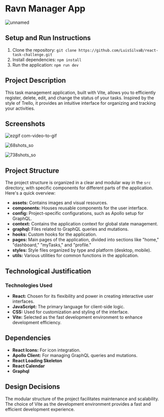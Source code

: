 # Ravn Manager App

![unnamed](https://github.com/LuisSilvaB/react-task-challenge/assets/104279834/36f5aa5b-7d4d-43da-8d97-0117f3e8377f)


## Setup and Run Instructions

1. Clone the repository: `git clone https://github.com/LuisSilvaB/react-task-challenge.git`
2. Install dependencies: `npm install`
3. Run the application: `npm run dev`

## Project Description

This task management application, built with Vite, allows you to efficiently register, delete, edit, and change the status of your tasks. Inspired by the style of Trello, it provides an intuitive interface for organizing and tracking your activities.

## Screenshots

![ezgif com-video-to-gif](https://github.com/LuisSilvaB/react-task-challenge/assets/104279834/f8063175-2cec-4296-a3ab-52aaade54cbc)

![68shots_so](https://github.com/LuisSilvaB/react-task-challenge/assets/104279834/2126aaa3-daf0-4bf1-b5aa-d0558da90805)

![738shots_so](https://github.com/LuisSilvaB/react-task-challenge/assets/104279834/6d58306e-16cc-4f1e-8bdc-1c1f61f42da6)


## Project Structure

The project structure is organized in a clear and modular way in the `src` directory, with specific components for different parts of the application. Here's a quick overview:

- **assets:** Contains images and visual resources.
- **components:** Houses reusable components for the user interface.
- **config:** Project-specific configurations, such as Apollo setup for GraphQL.
- **context:** Contains the application context for global state management.
- **graphql:** Files related to GraphQL queries and mutations.
- **hooks:** Custom hooks for the application.
- **pages:** Main pages of the application, divided into sections like "home," "dashboard," "myTasks," and "profile."
- **styles:** Style files organized by type and platform (desktop, mobile).
- **utils:** Various utilities for common functions in the application.

## Technological Justification

### Technologies Used

- **React:** Chosen for its flexibility and power in creating interactive user interfaces.
- **JavaScript:** The primary language for client-side logic.
- **CSS:** Used for customization and styling of the interface.
- **Vite:** Selected as the fast development environment to enhance development efficiency.

## Dependencies

- **React Icons:** For icon integration.
- **Apollo Client:** For managing GraphQL queries and mutations.
- **React Loading Skeleton**
- **React Calendar**
- **Graphql**

## Design Decisions

The modular structure of the project facilitates maintenance and scalability. The choice of Vite as the development environment provides a fast and efficient development experience.






